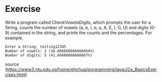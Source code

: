 # Exercise

Write a program called CheckVowelsDigits, which prompts the user for a String, counts the number of vowels (a, e, i, o, u, A, E, I, O, U) and digits (0-9) contained in the string, and prints the counts and the percentages.  For example,
```
Enter a String: testing12345
Number of vowels: 2 (16.666666666666664%)
Number of digits: 5 (41.66666666666667%)
```
source (https://www3.ntu.edu.sg/home/ehchua/programming/java/J2a_BasicsExercises.html)

